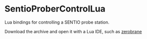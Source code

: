 # SentioProberControlLua
Lua bindings for controlling a SENTIO probe station. 

Download the archive and open it with a Lua IDE, such as [zerobrane](https://studio.zerobrane.com/)
